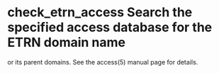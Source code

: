 # check_etrn_access  Search the specified access database for the ETRN domain name
or its parent domains. See the access(5) manual page for details.

